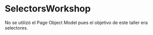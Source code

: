 # SelectorsWorkshop

No se utilizó el Page Object Model pues el objetivo de este taller era selectores.
